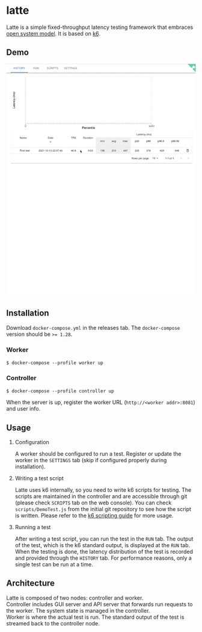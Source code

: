 # latte
Latte is a simple fixed-throughput latency testing framework that embraces [open system model](https://www.usenix.org/legacy/event/nsdi06/tech/full_papers/schroeder/schroeder.pdf).
It is based on [k6](https://github.com/grafana/k6).


## Demo
![Demo](docs/images/demo.gif)


## Installation
Download `docker-compose.yml` in the releases tab. The `docker-compose` version should be `>= 1.28`.
### Worker
```
$ docker-compose --profile worker up
```


### Controller
```
$ docker-compose --profile controller up
```
When the server is up, register the worker URL (`http://<worker addr>:8081`) and user info.


## Usage
1. Configuration
    
    A worker should be configured to run a test.
    Register or update the worker in the `SETTINGS` tab (skip if configured properly during installation).

2. Writing a test script

    Latte uses k6 internally, so you need to write k6 scripts for testing.
    The scripts are maintained in the controller and are accessible through git (please check `SCRIPTS` tab on the web console).
    You can check `scripts/DemoTest.js` from the initial git repository to see how the script is written.
    Please refer to the [k6 scripting guide](https://k6.io/docs/getting-started/running-k6/) for more usage.

3. Running a test

    After writing a test script, you can run the test in the `RUN` tab.
    The output of the test, which is the k6 standard output, is displayed at the `RUN` tab.
    When the testing is done, the latency distribution of the test is recorded and provided through the `HISTORY` tab.
    For performance reasons, only a single test can be run at a time.
    

## Architecture
Latte is composed of two nodes: controller and worker.
<br>
Controller includes GUI server and API server that forwards run requests to the worker.
The system state is managed in the controller.
<br>
Worker is where the actual test is run. The standard output of the test is streamed back to the controller node.
